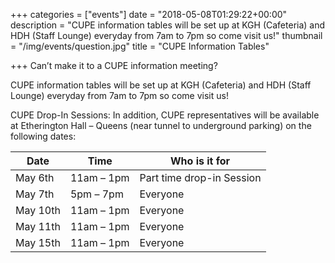 +++
categories = ["events"]
date = "2018-05-08T01:29:22+00:00"
description = "CUPE information tables will be set up at KGH (Cafeteria) and HDH (Staff Lounge) everyday from 7am to 7pm so come visit us!"
thumbnail = "/img/events/question.jpg"
title = "CUPE Information Tables"

+++
Can’t make it to a CUPE information meeting?  

CUPE information tables will be set up at KGH (Cafeteria) and HDH (Staff Lounge) everyday from 7am to 7pm so come visit us!

CUPE Drop-In Sessions:  In addition, CUPE representatives will be available at Etherington Hall – Queens (near tunnel to underground parking) on the following dates:

Date     | Time            | Who is it for
---------|-----------------|--------------------------
May 6th  |		11am – 1pm | Part time drop-in Session
May 7th  |		5pm – 7pm  | Everyone
May 10th |	11am – 1pm     | Everyone
May 11th | 11am – 1pm      | Everyone
May 15th | 11am – 1pm      | Everyone
	
